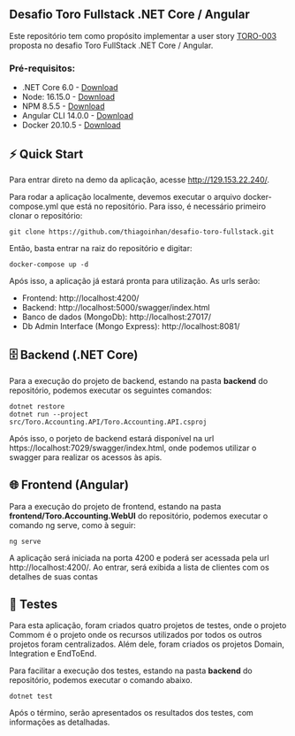 ## Desafio Toro Fullstack .NET Core / Angular

Este repositório tem como propósito implementar a user story [TORO-003](https://github.com/ToroInvestimentos/desafio-toro-fullstack/blob/master/README.md#hist%C3%B3rias-de-usu%C3%A1rio) proposta no desafio Toro FullStack .NET Core / Angular.

### Pré-requisitos: 
- .NET Core 6.0 - [Download](https://dotnet.microsoft.com/en-us/download/dotnet/6.0/) 
- Node: 16.15.0 - [Download](https://nodejs.org/en/)
- NPM 8.5.5 - [Download](https://docs.npmjs.com/downloading-and-installing-node-js-and-npm)
- Angular CLI 14.0.0 - [Download](https://angular.io/cli)
- Docker 20.10.5 - [Download](https://www.docker.com/get-started/)

## ⚡️ Quick Start

Para entrar direto na demo da aplicação, acesse http://129.153.22.240/.

Para rodar a aplicação localmente, devemos executar o arquivo docker-compose.yml que está no repositório. Para isso, é necessário primeiro clonar o repositório:

```
git clone https://github.com/thiagoinhan/desafio-toro-fullstack.git
```

Então, basta entrar na raiz do repositório e digitar:

```
docker-compose up -d
```

Após isso, a aplicação já estará pronta para utilização. As urls serão:

- Frontend:  http://localhost:4200/
- Backend: http://localhost:5000/swagger/index.html
- Banco de dados (MongoDb): http://localhost:27017/
- Db Admin Interface (Mongo Express): http://localhost:8081/

## 🗄️ Backend (.NET Core)

Para a execução do projeto de backend, estando na pasta **backend** do repositório, podemos executar os seguintes comandos:

```
dotnet restore
dotnet run --project src/Toro.Accounting.API/Toro.Accounting.API.csproj
```

Após isso, o porjeto de backend estará disponível na url https://localhost:7029/swagger/index.html, onde podemos utilizar o swagger para realizar os acessos às apis.

## 🌐 Frontend (Angular)

Para a execução do projeto de frontend, estando na pasta **frontend/Toro.Accounting.WebUI** do repositório, podemos executar o comando ng serve, como à seguir:

```
ng serve
```

A aplicação será iniciada na porta 4200 e poderá ser acessada pela url http://localhost:4200/. Ao entrar, será exibida a lista de clientes com os detalhes de suas contas

## 🧪 Testes

Para esta aplicação, foram criados quatro projetos de testes, onde o projeto Commom é o projeto onde os recursos utilizados por todos os outros projetos foram centralizados. Além dele, foram criados os projetos Domain, Integration e EndToEnd.

Para facilitar a execução dos testes, estando na pasta **backend** do repositório, podemos executar o comando abaixo.

```
dotnet test
```

Após o término, serão apresentados os resultados dos testes, com informações as detalhadas.







